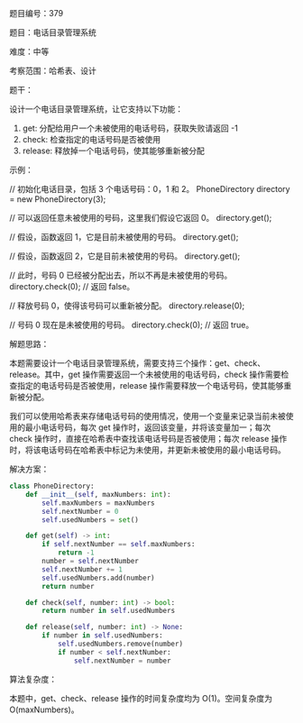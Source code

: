 题目编号：379

题目：电话目录管理系统

难度：中等

考察范围：哈希表、设计

题干：

设计一个电话目录管理系统，让它支持以下功能：

1. get: 分配给用户一个未被使用的电话号码，获取失败请返回 -1
2. check: 检查指定的电话号码是否被使用
3. release: 释放掉一个电话号码，使其能够重新被分配

示例：

// 初始化电话目录，包括 3 个电话号码：0，1 和 2。
PhoneDirectory directory = new PhoneDirectory(3);

// 可以返回任意未被使用的号码，这里我们假设它返回 0。
directory.get();

// 假设，函数返回 1，它是目前未被使用的号码。
directory.get();

// 假设，函数返回 2，它是目前未被使用的号码。
directory.get();

// 此时，号码 0 已经被分配出去，所以不再是未被使用的号码。
directory.check(0); // 返回  false。

// 释放号码 0，使得该号码可以重新被分配。
directory.release(0);

// 号码 0 现在是未被使用的号码。
directory.check(0); // 返回 true。

解题思路：

本题需要设计一个电话目录管理系统，需要支持三个操作：get、check、release。其中，get 操作需要返回一个未被使用的电话号码，check 操作需要检查指定的电话号码是否被使用，release 操作需要释放一个电话号码，使其能够重新被分配。

我们可以使用哈希表来存储电话号码的使用情况，使用一个变量来记录当前未被使用的最小电话号码，每次 get 操作时，返回该变量，并将该变量加一；每次 check 操作时，直接在哈希表中查找该电话号码是否被使用；每次 release 操作时，将该电话号码在哈希表中标记为未使用，并更新未被使用的最小电话号码。

解决方案：

```python
class PhoneDirectory:
    def __init__(self, maxNumbers: int):
        self.maxNumbers = maxNumbers
        self.nextNumber = 0
        self.usedNumbers = set()

    def get(self) -> int:
        if self.nextNumber == self.maxNumbers:
            return -1
        number = self.nextNumber
        self.nextNumber += 1
        self.usedNumbers.add(number)
        return number

    def check(self, number: int) -> bool:
        return number in self.usedNumbers

    def release(self, number: int) -> None:
        if number in self.usedNumbers:
            self.usedNumbers.remove(number)
            if number < self.nextNumber:
                self.nextNumber = number
```

算法复杂度：

本题中，get、check、release 操作的时间复杂度均为 O(1)。空间复杂度为 O(maxNumbers)。